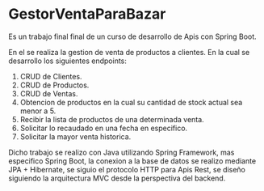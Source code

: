 # GestorVentaParaBazar

Es un trabajo final final de un curso de desarrollo de Apis con Spring Boot.

En el se realiza la gestion de venta de productos a clientes.
En la cual se desarrollo los siguientes endpoints:
1. CRUD de Clientes.
2. CRUD de Productos.
3. CRUD de Ventas.
4. Obtencion de productos en la cual su cantidad de stock actual sea menor a 5.
5. Recibir la lista de productos de una determinada venta.
6. Solicitar lo recaudado en una fecha en especifico.
7. Solicitar la mayor venta historica.

Dicho trabajo se realizo con Java utilizando Spring Framework, mas especifico Spring Boot, la conexion a la base de datos se realizo mediante JPA + Hibernate, se siguio el protocolo HTTP para Apis Rest, se diseño siguiendo la arquitectura MVC desde la perspectiva del backend.

